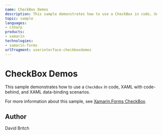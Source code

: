 ```yaml
---
name: CheckBox Demos
description: This sample demonstrates how to use a CheckBox in code, XAML with code-behind, and XAML data-binding scenarios.
topic: sample
languages:
- csharp
products:
- xamarin
technologies:
- xamarin-forms
urlFragment: userinterface-checkboxdemos
---
```

CheckBox Demos
==============

This sample demonstrates how to use a `CheckBox` in code, XAML with code-behind, and XAML data-binding scenarios.

For more information about this sample, see [Xamarin.Forms CheckBox](https://docs.microsoft.com/xamarin/xamarin-forms/user-interface/checkbox).

Author
------

David Britch
